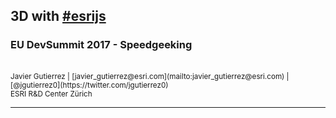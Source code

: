 <!-- .slide: data-background="img/bg-main.png" -->

## 3D with [#esrijs](https://developers.arcgis.com/javascript/)
###  EU DevSummit 2017 - Speedgeeking

<br>

<small>
Javier Gutierrez | [javier_gutierrez@esri.com](mailto:javier_gutierrez@esri.com) | [@jgutierrez0](https://twitter.com/jgutierrez0)
<br>
ESRI R&amp;D Center Zürich
</small>

---
